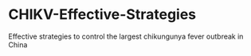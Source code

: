 # CHIKV-Effective-Strategies
Effective strategies to control the largest chikungunya fever outbreak in China
